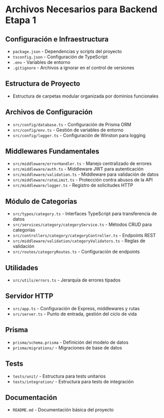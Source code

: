 # Archivos Necesarios para Backend Etapa 1

## Configuración e Infraestructura
- `package.json` - Dependencias y scripts del proyecto
- `tsconfig.json` - Configuración de TypeScript
- `.env` - Variables de entorno
- `.gitignore` - Archivos a ignorar en el control de versiones

## Estructura de Proyecto
- Estructura de carpetas modular organizada por dominios funcionales

## Archivos de Configuración
- `src/config/database.ts` - Configuración de Prisma ORM
- `src/config/env.ts` - Gestión de variables de entorno
- `src/config/logger.ts` - Configuración de Winston para logging

## Middlewares Fundamentales
- `src/middleware/errorHandler.ts` - Manejo centralizado de errores
- `src/middleware/auth.ts` - Middleware JWT para autenticación
- `src/middleware/validation.ts` - Middleware para validación de datos
- `src/middleware/rateLimit.ts` - Protección contra abusos de la API
- `src/middleware/logger.ts` - Registro de solicitudes HTTP

## Módulo de Categorías
- `src/types/category.ts` - Interfaces TypeScript para transferencia de datos
- `src/services/category/categoryService.ts` - Métodos CRUD para categorías
- `src/controllers/category/categoryController.ts` - Endpoints REST
- `src/middleware/validation/categoryValidators.ts` - Reglas de validación
- `src/routes/categoryRoutes.ts` - Configuración de endpoints

## Utilidades
- `src/utils/errors.ts` - Jerarquía de errores tipados

## Servidor HTTP
- `src/app.ts` - Configuración de Express, middlewares y rutas
- `src/server.ts` - Punto de entrada, gestión del ciclo de vida

## Prisma
- `prisma/schema.prisma` - Definición del modelo de datos
- `prisma/migrations/` - Migraciones de base de datos

## Tests
- `tests/unit/` - Estructura para tests unitarios
- `tests/integration/` - Estructura para tests de integración

## Documentación
- `README.md` - Documentación básica del proyecto